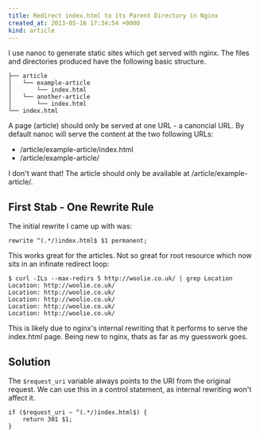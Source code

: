 ```yaml
---
title: Redirect index.html to its Parent Directory in Nginx
created_at: 2013-05-16 17:34:54 +0000
kind: article
---
```

I use nanoc to generate static sites which get served with nginx. The files and
directories produced have the following basic structure.

    ├── article
    │   └── example-article
    │       └── index.html
    │   └── another-article
    │       └── index.html
    └── index.html

A page (article) should only be served at one URL - a canoncial URL. By default
nanoc will serve the content at the two following URLs:

 * /article/example-article/index.html
 * /article/example-article/

I don't want that! The article should only be available at
/article/example-article/.

## First Stab - One Rewrite Rule
The initial rewrite I came up with was:

    rewrite ^(.*/)index.html$ $1 permanent;

This works great for the articles. Not so great for root resource which now
sits in an infinate redirect loop:

    $ curl -ILs --max-redirs 5 http://woolie.co.uk/ | grep Location
    Location: http://woolie.co.uk/
    Location: http://woolie.co.uk/
    Location: http://woolie.co.uk/
    Location: http://woolie.co.uk/
    Location: http://woolie.co.uk/

This is likely due to nginx's internal rewriting that it performs to serve the
index.html page. Being new to nginx, thats as far as my guesswork goes.

## Solution
The `$request_uri` variable always points to the URI from the original request.
We can use this in a control statement, as internal rewriting won't affect it.

    if ($request_uri ~ ^(.*/)index.html$) {
        return 301 $1;
    }
